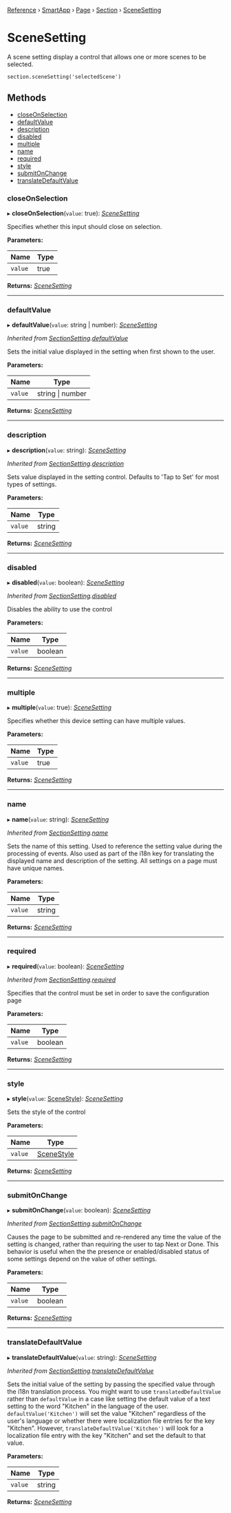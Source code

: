 [Reference](../index.md) › [SmartApp](_smart_app_d_.smartapp.md) › [Page](_pages_page_d_.page.md) › [Section](_pages_section_d_.section.md) ›  [SceneSetting](_pages_scene_setting_d_.scenesetting.md)

# SceneSetting

A scene setting display a control that allows one or more scenes to be selected.
```
section.sceneSetting('selectedScene')
```

## Methods

* [closeOnSelection](_pages_scene_setting_d_.scenesetting.md#closeonselection)
* [defaultValue](_pages_scene_setting_d_.scenesetting.md#defaultvalue)
* [description](_pages_scene_setting_d_.scenesetting.md#description)
* [disabled](_pages_scene_setting_d_.scenesetting.md#disabled)
* [multiple](_pages_scene_setting_d_.scenesetting.md#multiple)
* [name](_pages_scene_setting_d_.scenesetting.md#name)
* [required](_pages_scene_setting_d_.scenesetting.md#required)
* [style](_pages_scene_setting_d_.scenesetting.md#style)
* [submitOnChange](_pages_scene_setting_d_.scenesetting.md#submitonchange)
* [translateDefaultValue](_pages_scene_setting_d_.scenesetting.md#translatedefaultvalue)


###  closeOnSelection

▸ **closeOnSelection**(`value`: true): *[SceneSetting](_pages_scene_setting_d_.scenesetting.md)*

Specifies whether this input should close on selection.

**Parameters:**

Name | Type |
------ | ------ |
`value` | true |

**Returns:** *[SceneSetting](_pages_scene_setting_d_.scenesetting.md)*

___

###  defaultValue

▸ **defaultValue**(`value`: string | number): *[SceneSetting](_pages_scene_setting_d_.scenesetting.md)*

*Inherited from [SectionSetting](_pages_section_setting_d_.sectionsetting.md).[defaultValue](_pages_section_setting_d_.sectionsetting.md#defaultvalue)*

Sets the initial value displayed in the setting when first shown to the user.

**Parameters:**

Name | Type |
------ | ------ |
`value` | string &#124; number |

**Returns:** *[SceneSetting](_pages_scene_setting_d_.scenesetting.md)*

___

###  description

▸ **description**(`value`: string): *[SceneSetting](_pages_scene_setting_d_.scenesetting.md)*

*Inherited from [SectionSetting](_pages_section_setting_d_.sectionsetting.md).[description](_pages_section_setting_d_.sectionsetting.md#description)*

Sets value displayed in the setting control. Defaults to 'Tap to Set' for most types of settings.

**Parameters:**

Name | Type |
------ | ------ |
`value` | string |

**Returns:** *[SceneSetting](_pages_scene_setting_d_.scenesetting.md)*

___

###  disabled

▸ **disabled**(`value`: boolean): *[SceneSetting](_pages_scene_setting_d_.scenesetting.md)*

*Inherited from [SectionSetting](_pages_section_setting_d_.sectionsetting.md).[disabled](_pages_section_setting_d_.sectionsetting.md#disabled)*

Disables the ability to use the control

**Parameters:**

Name | Type |
------ | ------ |
`value` | boolean |

**Returns:** *[SceneSetting](_pages_scene_setting_d_.scenesetting.md)*

___

###  multiple

▸ **multiple**(`value`: true): *[SceneSetting](_pages_scene_setting_d_.scenesetting.md)*

Specifies whether this device setting can have multiple values.

**Parameters:**

Name | Type |
------ | ------ |
`value` | true |

**Returns:** *[SceneSetting](_pages_scene_setting_d_.scenesetting.md)*

___

###  name

▸ **name**(`value`: string): *[SceneSetting](_pages_scene_setting_d_.scenesetting.md)*

*Inherited from [SectionSetting](_pages_section_setting_d_.sectionsetting.md).[name](_pages_section_setting_d_.sectionsetting.md#name)*

Sets the name of this setting. Used to reference the setting value during the processing of events. Also
used as part of the i18n key for translating the displayed name and description of the setting. All settings
on a page must have unique names.

**Parameters:**

Name | Type |
------ | ------ |
`value` | string |

**Returns:** *[SceneSetting](_pages_scene_setting_d_.scenesetting.md)*

___

###  required

▸ **required**(`value`: boolean): *[SceneSetting](_pages_scene_setting_d_.scenesetting.md)*

*Inherited from [SectionSetting](_pages_section_setting_d_.sectionsetting.md).[required](_pages_section_setting_d_.sectionsetting.md#required)*

Specifies that the control must be set in order to save the configuration page

**Parameters:**

Name | Type |
------ | ------ |
`value` | boolean |

**Returns:** *[SceneSetting](_pages_scene_setting_d_.scenesetting.md)*

___

###  style

▸ **style**(`value`: [SceneStyle](../enums/_pages_scene_setting_d_.scenestyle.md)): *[SceneSetting](_pages_scene_setting_d_.scenesetting.md)*

Sets the style of the control

**Parameters:**

Name | Type |
------ | ------ |
`value` | [SceneStyle](../enums/_pages_scene_setting_d_.scenestyle.md) |

**Returns:** *[SceneSetting](_pages_scene_setting_d_.scenesetting.md)*

___

###  submitOnChange

▸ **submitOnChange**(`value`: boolean): *[SceneSetting](_pages_scene_setting_d_.scenesetting.md)*

*Inherited from [SectionSetting](_pages_section_setting_d_.sectionsetting.md).[submitOnChange](_pages_section_setting_d_.sectionsetting.md#submitonchange)*

Causes the page to be submitted and re-rendered any time the value of the setting is changed, rather than
requiring the user to tap Next or Done. This behavior is useful when the the presence or enabled/disabled
status of some settings depend on the value of other settings.

**Parameters:**

Name | Type |
------ | ------ |
`value` | boolean |

**Returns:** *[SceneSetting](_pages_scene_setting_d_.scenesetting.md)*

___

###  translateDefaultValue

▸ **translateDefaultValue**(`value`: string): *[SceneSetting](_pages_scene_setting_d_.scenesetting.md)*

*Inherited from [SectionSetting](_pages_section_setting_d_.sectionsetting.md).[translateDefaultValue](_pages_section_setting_d_.sectionsetting.md#translatedefaultvalue)*

Sets the initial value of the setting by passing the specified value through the i18n translation process.
You might want to use `translatedDefaultValue` rather than `defaultValue` in a case like setting the
default value of a text setting to the word "Kitchen" in the language of the user. `defaultValue('Kitchen')`
will set the value "Kitchen" regardless of the user's language or whether there were localization file entries
for the key "Kitchen". However, `translateDefaultValue('Kitchen')` will look for a localization file entry
with the key "Kitchen" and set the default to that value.

**Parameters:**

Name | Type |
------ | ------ |
`value` | string |

**Returns:** *[SceneSetting](_pages_scene_setting_d_.scenesetting.md)*


